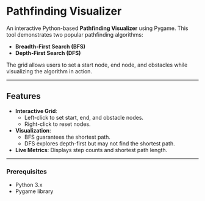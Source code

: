 # Pathfinding Visualizer

An interactive Python-based **Pathfinding Visualizer** using Pygame. This tool demonstrates two popular pathfinding algorithms:  
- **Breadth-First Search (BFS)**  
- **Depth-First Search (DFS)**  

The grid allows users to set a start node, end node, and obstacles while visualizing the algorithm in action.

---

## Features
- **Interactive Grid**:  
  - Left-click to set start, end, and obstacle nodes.  
  - Right-click to reset nodes.  
- **Visualization**:  
  - BFS guarantees the shortest path.  
  - DFS explores depth-first but may not find the shortest path.  
- **Live Metrics**: Displays step counts and shortest path length.

---

### Prerequisites
- Python 3.x
- Pygame library 
